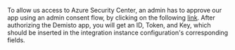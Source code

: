 To allow us access to Azure Security Center, an admin has to approve our app using an admin consent flow, by clicking on the following [link](https://oproxy.demisto.ninja/ms-azure-sc).
After authorizing the Demisto app, you will get an ID, Token, and Key, which should be inserted in the integration instance configuration's corresponding fields.